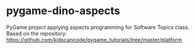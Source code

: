 # pygame-dino-aspects
PyGame project applying aspects programming for Software Topics class.
Based on the repository: https://github.com/kidscancode/pygame_tutorials/tree/master/platform
